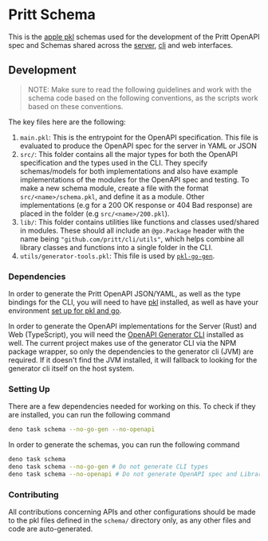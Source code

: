 <!-- TODO: Update these docs -->
# Pritt Schema

This is the [apple pkl](https://pkl-lang.org/) schemas used for the development
of the Pritt OpenAPI spec and Schemas shared across the [server](./server),
[cli](./cli) and web interfaces.

## Development

> NOTE: Make sure to read the following guidelines and work with the schema code
> based on the following conventions, as the scripts work based on these
> conventions.

The key files here are the following:

1. `main.pkl`: This is the entrypoint for the OpenAPI specification. This file
   is evaluated to produce the OpenAPI spec for the server in YAML or JSON
2. `src/`: This folder contains all the major types for both the OpenAPI
   specification and the types used in the CLI. They specify schemas/models for
   both implementations and also have example implementations of the modules for
   the OpenAPI spec and testing. To make a new schema module, create a file with
   the format `src/<name>/schema.pkl`, and define it as a module. Other
   implementations (e.g for a 200 OK response or 404 Bad response) are placed in
   the folder (e.g `src/<name>/200.pkl`).
3. `lib/`: This folder contains utilities like functions and classes used/shared
   in modules. These should all include an `@go.Package` header with the name
   being `"github.com/pritt/cli/utils"`, which helps combine all library classes
   and functions into a single folder in the CLI.
4. `utils/generator-tools.pkl`: This file is used by
   [`pkl-go-gen`](https://pkl-lang.org/go/current/codegen.html).

### Dependencies

In order to generate the Pritt OpenAPI JSON/YAML, as well as the type bindings
for the CLI, you will need to have [pkl](https://pkl-lang.org/) installed, as
well as have your environment
[set up for pkl and go](https://pkl-lang.org/go/current/codegen.html).

In order to generate the OpenAPI implementations for the Server (Rust) and Web
(TypeScript), you will need the
[OpenAPI Generator CLI](https://openapi-generator.tech/) installed as well. The
current project makes use of the generator CLI via the NPM package wrapper, so
only the dependencies to the generator cli (JVM) are required. If it doesn't
find the JVM installed, it will fallback to looking for the generator cli itself
on the host system.

### Setting Up

There are a few dependencies needed for working on this. To check if they are
installed, you can run the following command

```bash
deno task schema --no-go-gen --no-openapi
```

In order to generate the schemas, you can run the following command

```bash
deno task schema
deno task schema --no-go-gen # Do not generate CLI types
deno task schema --no-openapi # Do not generate OpenAPI spec and Libraries
```

### Contributing

All contributions concerning APIs and other configurations should be made to the
pkl files defined in the `schema/` directory only, as any other files and code
are auto-generated.
